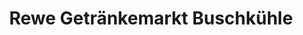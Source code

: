---
title: "Rewe Getränkemarkt Buschkühle"
url: /lippstadt/rewe-getraenkemarkt-buschkuehle/
shop: Getränke
---